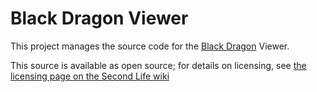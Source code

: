 Black Dragon Viewer
====================
This project manages the source code for the
[Black Dragon](https://niranv-sl.blogspot.de/) Viewer.

This source is available as open source; for details on licensing, see
[the licensing page on the Second Life wiki](https://wiki.secondlife.com/wiki/Linden_Lab_Official:Second_Life_Viewer_Licensing_Program)
